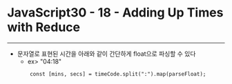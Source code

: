 # JavaScript30 - 18 - Adding Up Times with Reduce

---

- 문자열로 표현된 시간을 아래와 같이 간단하게 float으로 파싱할 수 있다
  - ex> "04:18"
  ```
      const [mins, secs] = timeCode.split(":").map(parseFloat);
  ```
